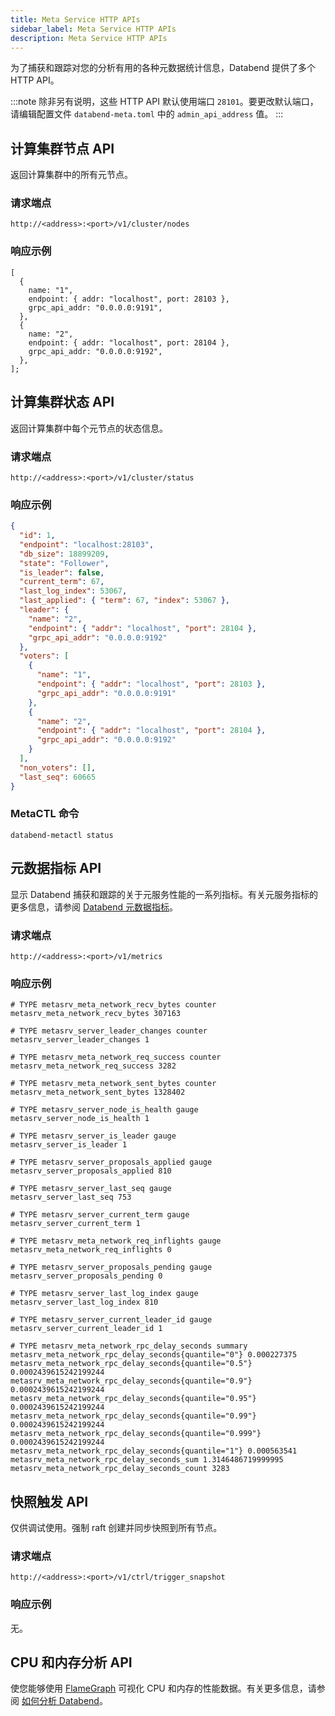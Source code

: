 ```yaml
---
title: Meta Service HTTP APIs
sidebar_label: Meta Service HTTP APIs
description: Meta Service HTTP APIs
---
```


为了捕获和跟踪对您的分析有用的各种元数据统计信息，Databend 提供了多个 HTTP API。

:::note
除非另有说明，这些 HTTP API 默认使用端口 `28101`。要更改默认端口，请编辑配置文件 `databend-meta.toml` 中的 `admin_api_address` 值。
:::

## 计算集群节点 API

返回计算集群中的所有元节点。

### 请求端点

`http://<address>:<port>/v1/cluster/nodes`

### 响应示例

```
[
  {
    name: "1",
    endpoint: { addr: "localhost", port: 28103 },
    grpc_api_addr: "0.0.0.0:9191",
  },
  {
    name: "2",
    endpoint: { addr: "localhost", port: 28104 },
    grpc_api_addr: "0.0.0.0:9192",
  },
];
```

## 计算集群状态 API

返回计算集群中每个元节点的状态信息。

### 请求端点

`http://<address>:<port>/v1/cluster/status`

### 响应示例

```json
{
  "id": 1,
  "endpoint": "localhost:28103",
  "db_size": 18899209,
  "state": "Follower",
  "is_leader": false,
  "current_term": 67,
  "last_log_index": 53067,
  "last_applied": { "term": 67, "index": 53067 },
  "leader": {
    "name": "2",
    "endpoint": { "addr": "localhost", "port": 28104 },
    "grpc_api_addr": "0.0.0.0:9192"
  },
  "voters": [
    {
      "name": "1",
      "endpoint": { "addr": "localhost", "port": 28103 },
      "grpc_api_addr": "0.0.0.0:9191"
    },
    {
      "name": "2",
      "endpoint": { "addr": "localhost", "port": 28104 },
      "grpc_api_addr": "0.0.0.0:9192"
    }
  ],
  "non_voters": [],
  "last_seq": 60665
}
```

### MetaCTL 命令

```shell
databend-metactl status
```

## 元数据指标 API

显示 Databend 捕获和跟踪的关于元服务性能的一系列指标。有关元服务指标的更多信息，请参阅 [Databend 元数据指标](../../03-monitor/10-metasrv-metrics.md)。

### 请求端点

`http://<address>:<port>/v1/metrics`

### 响应示例

```
# TYPE metasrv_meta_network_recv_bytes counter
metasrv_meta_network_recv_bytes 307163

# TYPE metasrv_server_leader_changes counter
metasrv_server_leader_changes 1

# TYPE metasrv_meta_network_req_success counter
metasrv_meta_network_req_success 3282

# TYPE metasrv_meta_network_sent_bytes counter
metasrv_meta_network_sent_bytes 1328402

# TYPE metasrv_server_node_is_health gauge
metasrv_server_node_is_health 1

# TYPE metasrv_server_is_leader gauge
metasrv_server_is_leader 1

# TYPE metasrv_server_proposals_applied gauge
metasrv_server_proposals_applied 810

# TYPE metasrv_server_last_seq gauge
metasrv_server_last_seq 753

# TYPE metasrv_server_current_term gauge
metasrv_server_current_term 1

# TYPE metasrv_meta_network_req_inflights gauge
metasrv_meta_network_req_inflights 0

# TYPE metasrv_server_proposals_pending gauge
metasrv_server_proposals_pending 0

# TYPE metasrv_server_last_log_index gauge
metasrv_server_last_log_index 810

# TYPE metasrv_server_current_leader_id gauge
metasrv_server_current_leader_id 1

# TYPE metasrv_meta_network_rpc_delay_seconds summary
metasrv_meta_network_rpc_delay_seconds{quantile="0"} 0.000227375
metasrv_meta_network_rpc_delay_seconds{quantile="0.5"} 0.0002439615242199244
metasrv_meta_network_rpc_delay_seconds{quantile="0.9"} 0.0002439615242199244
metasrv_meta_network_rpc_delay_seconds{quantile="0.95"} 0.0002439615242199244
metasrv_meta_network_rpc_delay_seconds{quantile="0.99"} 0.0002439615242199244
metasrv_meta_network_rpc_delay_seconds{quantile="0.999"} 0.0002439615242199244
metasrv_meta_network_rpc_delay_seconds{quantile="1"} 0.000563541
metasrv_meta_network_rpc_delay_seconds_sum 1.3146486719999995
metasrv_meta_network_rpc_delay_seconds_count 3283
```

## 快照触发 API

仅供调试使用。强制 raft 创建并同步快照到所有节点。

### 请求端点

`http://<address>:<port>/v1/ctrl/trigger_snapshot`

### 响应示例

无。

## CPU 和内存分析 API

使您能够使用 [FlameGraph](https://github.com/brendangregg/FlameGraph) 可视化 CPU 和内存的性能数据。有关更多信息，请参阅 [如何分析 Databend](../../../90-community/00-contributor/04-how-to-profiling.md)。